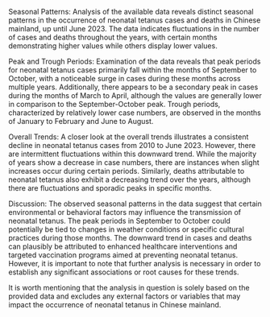 Seasonal Patterns: Analysis of the available data reveals distinct seasonal patterns in the occurrence of neonatal tetanus cases and deaths in Chinese mainland, up until June 2023. The data indicates fluctuations in the number of cases and deaths throughout the years, with certain months demonstrating higher values while others display lower values.

Peak and Trough Periods: Examination of the data reveals that peak periods for neonatal tetanus cases primarily fall within the months of September to October, with a noticeable surge in cases during these months across multiple years. Additionally, there appears to be a secondary peak in cases during the months of March to April, although the values are generally lower in comparison to the September-October peak. Trough periods, characterized by relatively lower case numbers, are observed in the months of January to February and June to August.

Overall Trends: A closer look at the overall trends illustrates a consistent decline in neonatal tetanus cases from 2010 to June 2023. However, there are intermittent fluctuations within this downward trend. While the majority of years show a decrease in case numbers, there are instances when slight increases occur during certain periods. Similarly, deaths attributable to neonatal tetanus also exhibit a decreasing trend over the years, although there are fluctuations and sporadic peaks in specific months.

Discussion: The observed seasonal patterns in the data suggest that certain environmental or behavioral factors may influence the transmission of neonatal tetanus. The peak periods in September to October could potentially be tied to changes in weather conditions or specific cultural practices during those months. The downward trend in cases and deaths can plausibly be attributed to enhanced healthcare interventions and targeted vaccination programs aimed at preventing neonatal tetanus. However, it is important to note that further analysis is necessary in order to establish any significant associations or root causes for these trends.

It is worth mentioning that the analysis in question is solely based on the provided data and excludes any external factors or variables that may impact the occurrence of neonatal tetanus in Chinese mainland.
